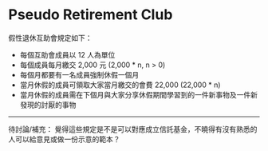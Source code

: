 # Pseudo Retirement Club

假性退休互助會規定如下：
- 每個互助會成員以 12 人為單位
- 每個成員每月繳交 2,000 元 (2,000 * n, n > 0)
- 每個月都要有一名成員強制休假一個月
- 當月休假的成員可領取大家當月繳交的會費 22,000 (22,000 * n)
- 當月休假的成員需在下個月與大家分享休假期間學習到的一件新事物及一件新發現的討厭的事物


---

待討論/補充：
覺得這些規定是不是可以對應成立信託基金，不曉得有沒有熟悉的人可以給意見或做一份示意的範本？
